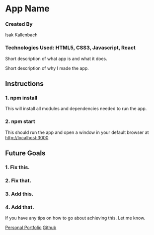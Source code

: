 # App Name

### Created By
Isak Kallenbach

### Technologies Used: HTML5, CSS3, Javascript, React

Short description of what app is and what it does.

Short description of why I made the app.


## Instructions

### 1. npm install

This will install all modules and dependencies needed to run the app.

### 2. npm start

This should run the app and open a window in your default browser at [http://localhost:3000](http://localhost:3000).

## Future Goals

### 1. Fix this.
### 2. Fix that.
### 3. Add this.
### 4. Add that.

If you have any tips on how to go about achieving this. Let me know.

[Personal Portfolio](https://kallenbach13.github.io/personal-portfolio-website/)
[Github](https://github.com/kallenbach13)
